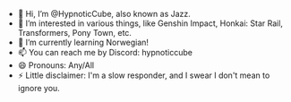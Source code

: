 - 👋 Hi, I’m @HypnoticCube, also known as Jazz.
- 👀 I’m interested in various things, like Genshin Impact, Honkai: Star Rail, Transformers, Pony Town, etc.
- 🌱 I’m currently learning Norwegian!
- 📫 You can reach me by Discord: hypnoticcube
- 😄 Pronouns: Any/All
- ⚡ Little disclaimer: I'm a slow responder, and I swear I don't mean to ignore you.

<!---
HypnoticCube/HypnoticCube is a ✨ special ✨ repository because its `README.md` (this file) appears on your GitHub profile.
You can click the Preview link to take a look at your changes.
--->
